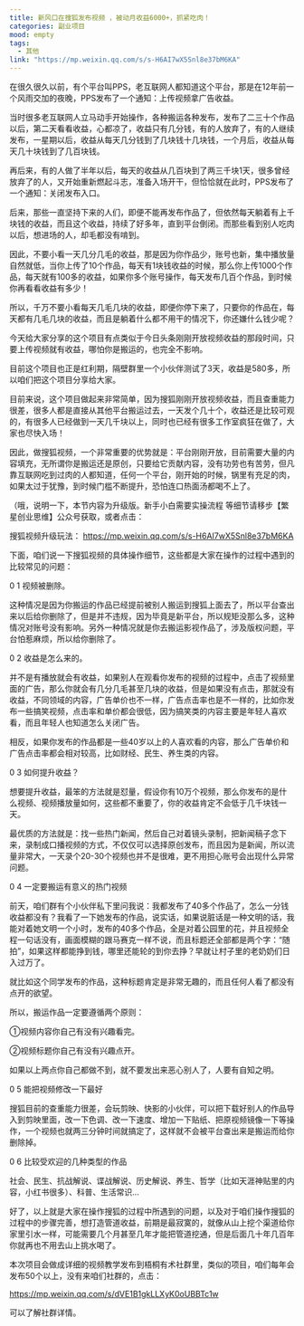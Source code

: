 ```yaml
---
title: 新风口在搜狐发布视频 ，被动月收益6000+，抓紧吃肉！
categories: 副业项目
mood: empty
tags:
  - 其他
link: "https://mp.weixin.qq.com/s/s-H6AI7wX5Snl8e37bM6KA"
---
```





在很久很久以前，有个平台叫PPS，老互联网人都知道这个平台，那是在12年前一个风雨交加的夜晚，PPS发布了一个通知：上传视频拿广告收益。


当时很多老互联网人立马动手开始操作，各种搬运各种发布，发布了二三十个作品以后，第二天看看收益，心都凉了，收益只有几分钱，有的人放弃了，有的人继续发布，一星期以后，收益从每天几分钱到了几块钱十几块钱，一个月后，收益从每天几十块钱到了几百块钱。



再后来，有的人做了半年以后，每天的收益从几百块到了两三千块1天，很多曾经放弃了的人，又开始重新燃起斗志，准备入场开干，但恰恰就在此时，PPS发布了一个通知：关闭发布入口。

后来，那些一直坚持下来的人们，即便不能再发布作品了，但依然每天躺着有上千块钱的收益，而且这个收益，持续了好多年，直到平台倒闭。而那些看到别人吃肉以后，想进场的人，却毛都没有啃到。

因此，不要小看一天几分几毛的收益，那是因为你作品少，账号也新，集中播放量自然就低，当你上传了10个作品，每天有1块钱收益的时候，那么你上传1000个作品，每天就有100多的收益，如果你多个账号操作，每天发布几百个作品，到时候你再看看收益有多少！

所以，千万不要小看每天几毛几块的收益，即便你停下来了，只要你的作品在，每天都有几毛几块的收益，而且是躺着什么都不用干的情况下，你还嫌什么钱少呢？




今天给大家分享的这个项目有点类似于今日头条刚刚开放视频收益的那段时间，只要上传视频就有收益，哪怕你是搬运的，也完全不影响。

目前这个项目也正是红利期，隔壁群里一个小伙伴测试了3天，收益是580多，所以咱们把这个项目分享给大家。




目前来说，这个项目做起来非常简单，因为搜狐刚刚开放视频收益，而且查重能力很差，很多人都是直接从其他平台搬运过去，一天发个几十个，收益还是比较可观的，有很多人已经做到一天几千块以上，同时也已经有很多工作室疯狂在做了，大家也尽快入场！





因此，做搜狐视频，一个非常重要的优势就是：平台刚刚开放，目前需要大量的内容填充，无所谓你是搬运还是原创，只要给它贡献内容，没有功劳也有苦劳，但凡靠互联网吃到过肉的人都知道，任何一个平台，刚开始的时候，锅里有充足的肉，如果太过于犹豫，到时候门槛不断提升，恐怕连口热面汤都喝不上了。




（哦，说明一下，本节内容为升级版。新手小白需要实操流程 等细节请移步【繁星创业思维】公众号获取，或者点击：

搜狐视频升级玩法： https://mp.weixin.qq.com/s/s-H6AI7wX5Snl8e37bM6KA





下面，咱们说一下搜狐视频的具体操作细节，这些都是大家在操作的过程中遇到的比较常见的问题：










0
1
视频被删除。







这种情况是因为你搬运的作品已经提前被别人搬运到搜狐上面去了，所以平台查出来以后给你删除了，但是并不违规，因为毕竟是新平台，所以规矩没那么多，这种情况对账号没有影响。另外一种情况就是你去搬运影视作品了，涉及版权问题，平台怕惹麻烦，所以给你删除了。









0
2
收益是怎么来的。







并不是有播放就会有收益，如果别人在观看你发布的视频的过程中，点击了视频里面的广告，那么你就会有几分几毛甚至几块的收益，但是如果没有点击，那就没有收益，不同领域的内容，广告单价也不一样，广告点击率也是不一样的，比如你发布一些搞笑视频，点击率和单价都会很低，因为搞笑类的内容主要是年轻人喜欢看，而且年轻人也知道怎么关闭广告。

相反，如果你发布的作品都是一些40岁以上的人喜欢看的内容，那么广告单价和广告点击率都会相对较高，比如财经、民生、养生类的内容。









0
3
如何提升收益？







想要提升收益，最笨的方法就是怼量，假设你有10万个视频，那么你发布的是什么视频、视频播放量如何，这些都不重要了，你的收益肯定不会低于几千块钱一天。

最优质的方法就是：找一些热门新闻，然后自己对着镜头录制，把新闻稿子念下来，录制成口播视频的方式，不仅仅可以选择原创发布，而且因为是新闻，所以流量非常大，一天录个20-30个视频也并不是很难，更不用担心账号会出现什么异常问题。









0
4
一定要搬运有意义的热门视频







前天，咱们群有个小伙伴私下里问我说：我都发布了40多个作品了，怎么一分钱收益都没有？我看了一下她发布的作品，说实话，如果说脏话是一种文明的话，我能对着她文明一个小时，发布的40多个作品，全是对着公园里的花，并且视频全程一句话没有，画面模糊的跟马赛克一样不说，而且标题还全部都是两个字：“随拍”，如果这样都能挣到钱，哪里还能轮的到你去挣？早就让村子里的老奶奶们日入过万了。

就比如这个同学发布的作品，这种标题肯定是非常无趣的，而且任何人看了都没有点开的欲望。




所以，搬运作品一定要遵循两个原则：

①视频内容你自己有没有兴趣看完。

②视频标题你自己有没有兴趣点开。

如果以上两点你自己都做不到，就不要发出来恶心别人了，人要有自知之明。









0
5
能把视频修改一下最好







搜狐目前的查重能力很差，会玩剪映、快影的小伙伴，可以把下载好别人的作品导入到剪映里面，改一下色调、改一下速度、增加一下贴纸、把原视频镜像一下等操作，一个视频也就两三分钟时间就搞定了，这样就不会被平台查出来是搬运而给你删除掉。









0
6
比较受欢迎的几种类型的作品







社会、民生、抗战解说、谍战解说、历史解说、养生、哲学（比如天涯神贴里的内容，小红书很多）、科普、生活常识...

好了，以上就是大家在操作搜狐的过程中所遇到的问题，以及对于咱们操作搜狐的过程中的步骤完善，想打造管道收益，前期是最寂寞的，就像从山上挖个渠道给你家里引水一样，可能需要几个月甚至几年才能把管道挖通，但是后面几十年几百年你就再也不用去山上挑水喝了。





本次项目会做成详细的视频教学发布到梧桐有术社群里，类似的项目，咱们每年会发布50个以上，没有来咱们社群的，点击：

https://mp.weixin.qq.com/s/dVE1B1gkLLXyK0oUBBTc1w




可以了解社群详情。





